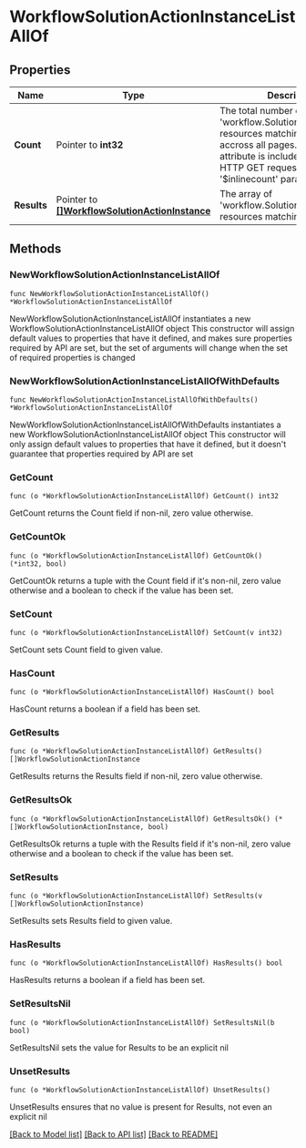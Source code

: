 # WorkflowSolutionActionInstanceListAllOf

## Properties

Name | Type | Description | Notes
------------ | ------------- | ------------- | -------------
**Count** | Pointer to **int32** | The total number of &#39;workflow.SolutionActionInstance&#39; resources matching the request, accross all pages. The &#39;Count&#39; attribute is included when the HTTP GET request includes the &#39;$inlinecount&#39; parameter. | [optional] 
**Results** | Pointer to [**[]WorkflowSolutionActionInstance**](WorkflowSolutionActionInstance.md) | The array of &#39;workflow.SolutionActionInstance&#39; resources matching the request. | [optional] 

## Methods

### NewWorkflowSolutionActionInstanceListAllOf

`func NewWorkflowSolutionActionInstanceListAllOf() *WorkflowSolutionActionInstanceListAllOf`

NewWorkflowSolutionActionInstanceListAllOf instantiates a new WorkflowSolutionActionInstanceListAllOf object
This constructor will assign default values to properties that have it defined,
and makes sure properties required by API are set, but the set of arguments
will change when the set of required properties is changed

### NewWorkflowSolutionActionInstanceListAllOfWithDefaults

`func NewWorkflowSolutionActionInstanceListAllOfWithDefaults() *WorkflowSolutionActionInstanceListAllOf`

NewWorkflowSolutionActionInstanceListAllOfWithDefaults instantiates a new WorkflowSolutionActionInstanceListAllOf object
This constructor will only assign default values to properties that have it defined,
but it doesn't guarantee that properties required by API are set

### GetCount

`func (o *WorkflowSolutionActionInstanceListAllOf) GetCount() int32`

GetCount returns the Count field if non-nil, zero value otherwise.

### GetCountOk

`func (o *WorkflowSolutionActionInstanceListAllOf) GetCountOk() (*int32, bool)`

GetCountOk returns a tuple with the Count field if it's non-nil, zero value otherwise
and a boolean to check if the value has been set.

### SetCount

`func (o *WorkflowSolutionActionInstanceListAllOf) SetCount(v int32)`

SetCount sets Count field to given value.

### HasCount

`func (o *WorkflowSolutionActionInstanceListAllOf) HasCount() bool`

HasCount returns a boolean if a field has been set.

### GetResults

`func (o *WorkflowSolutionActionInstanceListAllOf) GetResults() []WorkflowSolutionActionInstance`

GetResults returns the Results field if non-nil, zero value otherwise.

### GetResultsOk

`func (o *WorkflowSolutionActionInstanceListAllOf) GetResultsOk() (*[]WorkflowSolutionActionInstance, bool)`

GetResultsOk returns a tuple with the Results field if it's non-nil, zero value otherwise
and a boolean to check if the value has been set.

### SetResults

`func (o *WorkflowSolutionActionInstanceListAllOf) SetResults(v []WorkflowSolutionActionInstance)`

SetResults sets Results field to given value.

### HasResults

`func (o *WorkflowSolutionActionInstanceListAllOf) HasResults() bool`

HasResults returns a boolean if a field has been set.

### SetResultsNil

`func (o *WorkflowSolutionActionInstanceListAllOf) SetResultsNil(b bool)`

 SetResultsNil sets the value for Results to be an explicit nil

### UnsetResults
`func (o *WorkflowSolutionActionInstanceListAllOf) UnsetResults()`

UnsetResults ensures that no value is present for Results, not even an explicit nil

[[Back to Model list]](../README.md#documentation-for-models) [[Back to API list]](../README.md#documentation-for-api-endpoints) [[Back to README]](../README.md)


